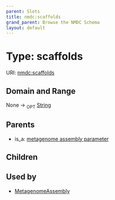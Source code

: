 ```yaml
---
parent: Slots
title: nmdc:scaffolds
grand_parent: Browse the NMDC Schema
layout: default
---
```


# Type: scaffolds




URI: [nmdc:scaffolds](https://microbiomedata/meta/scaffolds)

## Domain and Range

None ->  <sub>OPT</sub> [String](types/String.md)

## Parents

 *  is_a: [metagenome assembly parameter](metagenome_assembly_parameter.md)

## Children


## Used by

 * [MetagenomeAssembly](MetagenomeAssembly.md)
